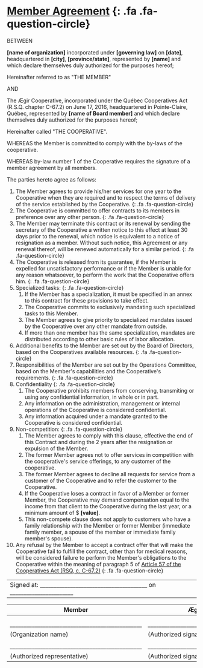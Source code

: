 ﻿[Member Agreement](#member-agreement) [](/by-laws/commentary/agreement.md#member-agreement){: .fa .fa-question-circle}
================

BETWEEN

**[name of organization]** incorporated under **[governing law]** on **[date]**, headquartered in **[city]**, **[province/state]**, represented by **[name]** and which declare themselves duly authorized for the purposes hereof;

Hereinafter referred to as "THE MEMBER"

AND

The Ægir Cooperative, incorporated under the Québec Cooperatives Act (R.S.Q. chapter C-67.2) on June 17, 2016, headquartered in Pointe-Claire, Québec, represented by **[name of Board member]** and which declare themselves duly authorized for the purposes hereof;

Hereinafter called "THE COOPERATIVE".

WHEREAS the Member is committed to comply with the by-laws of the cooperative.

WHEREAS by-law number 1 of the Cooperative requires the signature of a member agreement by all members.

The parties hereto agree as follows:

1. <a name='point-1'></a> The Member agrees to provide his/her services for one year to the Cooperative when they are required and to respect the terms of delivery of the service established by the Cooperative. [](/by-laws/commentary/agreement.md#point-1){: .fa .fa-question-circle}
2. <a name='point-2'></a> The Cooperative is committed to offer contracts to its members in preference over any other person. [](/by-laws/commentary/agreement.md#point-2){: .fa .fa-question-circle}
3. <a name='point-3'></a> The Member may terminate this contract or its renewal by sending the secretary of the Cooperative a written notice to this effect at least 30 days prior to the renewal, which notice is equivalent to a notice of resignation as a member. Without such notice, this Agreement or any renewal thereof, will be renewed automatically for a similar period. [](/by-laws/commentary/agreement.md#point-3){: .fa .fa-question-circle} 
4. <a name='point-4'></a> The Cooperative is released from its guarantee, if the Member is expelled for unsatisfactory performance or if the Member is unable for any reason whatsoever, to perform the work that the Cooperative offers him. [](/by-laws/commentary/agreement.md#point-4){: .fa .fa-question-circle}
5. <a name='point-5'></a> Specialized tasks: [](/by-laws/commentary/agreement.md#point-5){: .fa .fa-question-circle}
    1. If the Member has a specialization, it must be specified in an annex to this contract for these provisions to take effect.
    2. The Cooperative commits to exclusively mandating such specialized tasks to this Member.
    3. The Member agrees to give priority to specialized mandates issued by the Cooperative over any other mandate from outside.
    4. If more than one member has the same specialization, mandates are distributed according to other basic rules of labor allocation.
6. <a name='point-6'></a> Additional benefits to the Member are set out by the Board of Directors, based on the Cooperatives available resources. [](/by-laws/commentary/agreement.md#point-6){: .fa .fa-question-circle}
7. <a name='point-7'></a> Responsibilities of the Member are set out by the Operations Committee, based on the Member's capabilities and the Cooperative's requirements. [](/by-laws/commentary/agreement.md#point-7){: .fa .fa-question-circle} 
8. <a name='point-8'></a> Confidentiality [](/by-laws/commentary/agreement.md#point-8){: .fa .fa-question-circle} 
    1. The Cooperative prohibits members from conserving, transmiting or using any confidential information, in whole or in part.
    2. Any information on the administration, management or internal operations of the Cooperative is considered confidential.
    3. Any information acquired under a mandate granted to the Cooperative is considered confidential.
9. <a name='point-9'></a> Non-competition: [](/by-laws/commentary/agreement.md#point-9){: .fa .fa-question-circle} 
    1. The Member agrees to comply with this clause, effective the end of this Contract and during the 2 years after the resignation or expulsion of the Member.
    2. The former Member agrees not to offer services in competition with the cooperative's service offerings, to any customer of the cooperative.
    3. The former Member agrees to decline all requests for service from a customer of the Cooperative and to refer the customer to the Cooperative.
    4. If the Cooperative loses a contract in favor of a Member or former Member, the Cooperative may demand compensation equal to the income from that client to the Cooperative during the last year, or a minimum amount of $ **[value]**.
    5. This non-compete clause does not apply to customers who have a family relationship with the Member or former Member (immediate family member, a spouse of the member or immediate family member's spouse).
10. <a name='point-10'></a>Any refusal by the Member to accept a contract offer that will make the Cooperative fail to fulfill the contract, other than for medical reasons, will be considered failure to perform the Member's obligations to the Cooperative within the meaning of paragraph 5 of [Article 57 of the Cooperatives Act (RSQ, c. C-67.2)](http://canlii.ca/t/52jp7#sec57) [](/by-laws/commentary/agreement.md#point-10){: .fa .fa-question-circle} 


<table class=coop-signatures>
  <tr>
    <td> Signed at: _______________________________________ on _______________________</td>
  </tr>
</table>

<table class=coop-signatures>

  <thead><th>Member</th><th>Ægir Cooperative</th></thead>
  <tr>
    <td colspan='2'></td>
  </tr>
  <tr>
    <td colspan='2'></td>
  </tr>
  <tr>
    <td>________________________________________________</td>
    <td>________________________________________________</td>
  </tr>
  <tr>
    <td>(Organization name)</td>
    <td>(Authorized signatory)</td>
  </tr>
   <tr>
    <td colspan='2'></td>
  </tr>
  <tr>
    <td>________________________________________________</td>
    <td>________________________________________________</td>
  </tr>
  <tr>
    <td>(Authorized representative)</td>
    <td>(Authorized signatory)</td>
  </tr>
</table>

